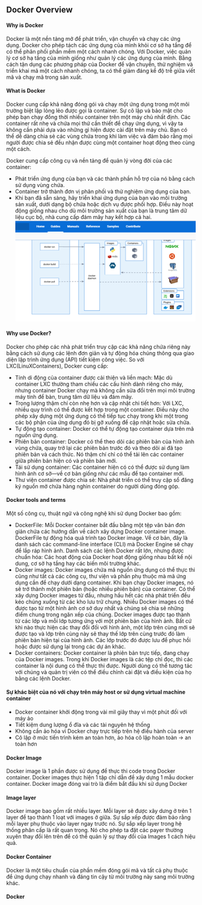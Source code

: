 ## Docker Overview
#### Why is Docker
Docker là một nền tảng mở để phát triển, vận chuyển và chạy các ứng dụng. Docker cho phép tách các ứng dụng của mình khỏi cơ sở hạ tầng để có thể phân phối phần mềm một cách nhanh chóng. Với Docker, việc quản lý cơ sở hạ tầng của mình giống như quản lý các ứng dụng của mình. Bằng cách tận dụng các phương pháp của Docker để vận chuyển, thử nghiệm và triển khai mã một cách nhanh chóng, ta có thể giảm đáng kể độ trễ giữa viết mã và chạy mã trong sản xuất.
#### What is Docker
Docker cung cấp khả năng đóng gói và chạy một ứng dụng trong một môi trường biệt lập lỏng lẻo được gọi là container. Sự cô lập và bảo mật cho phép bạn chạy đồng thời nhiều container trên một máy chủ nhất định. Các container rất nhẹ và chứa mọi thứ cần thiết để chạy ứng dụng, vì vậy ta không cần phải dựa vào những gì hiện được cài đặt trên máy chủ. Bạn có thể dễ dàng chia sẻ các vùng chứa trong khi làm việc và đảm bảo rằng mọi người được chia sẻ đều nhận được cùng một container hoạt động theo cùng một cách.

Docker cung cấp công cụ và nền tảng để quản lý vòng đời của các container:
- Phát triển ứng dụng của bạn và các thành phần hỗ trợ của nó bằng cách sử dụng vùng chứa.
- Container trở thành đơn vị phân phối và thử nghiệm ứng dụng của bạn.
- Khi bạn đã sẵn sàng, hãy triển khai ứng dụng của bạn vào môi trường sản xuất, dưới dạng bộ chứa hoặc dịch vụ được phối hợp. Điều này hoạt động giống nhau cho dù môi trường sản xuất của bạn là trung tâm dữ liệu cục bộ, nhà cung cấp đám mây hay kết hợp cả hai.
![scrum_work](../images/docker.PNG)

#### Why use Docker?
Docker cho phép các nhà phát triển truy cập các khả năng chứa riêng này bằng cách sử dụng các lệnh đơn giản và tự động hóa chúng thông qua giao diện lập trình ứng dụng (API) tiết kiệm công việc. So với LXC(LinuXContainers), Docker cung cấp:
- Tính di động của container được cải thiện và liền mạch: Mặc dù container LXC thường tham chiếu các cấu hình dành riêng cho máy, nhưng container Docker chạy mà không cần sửa đổi trên mọi môi trường máy tính để bàn, trung tâm dữ liệu và đám mây. 
- Trọng lượng thậm chí còn nhẹ hơn và cập nhật chi tiết hơn: Với LXC, nhiều quy trình có thể được kết hợp trong một container. Điều này cho phép xây dựng một ứng dụng có thể tiếp tục chạy trong khi một trong các bộ phận của ứng dụng đó bị gỡ xuống để cập nhật hoặc sửa chữa. 
- Tự động tạo container: Docker có thể tự động tạo container dựa trên mã nguồn ứng dụng. 
- Phiên bản container: Docker có thể theo dõi các phiên bản của hình ảnh vùng chứa, quay trở lại các phiên bản trước đó và theo dõi ai đã tạo phiên bản và cách thức. Nó thậm chí chỉ có thể tải lên các container giữa phiên bản hiện có và phiên bản mới. 
- Tái sử dụng container: Các container hiện có có thể được sử dụng làm hình ảnh cơ sở—về cơ bản giống như các mẫu để tạo container mới. 
- Thư viện container được chia sẻ: Nhà phát triển có thể truy cập sổ đăng ký nguồn mở chứa hàng nghìn container do người dùng đóng góp. 


#### Docker tools and terms
Một số công cụ, thuật ngữ và công nghệ khi sử dụng Docker bao gồm: 
- DockerFile: Mỗi Docker container bắt đầu bằng một tệp văn bản đơn giản chứa các hướng dẫn về cách xây dựng Docker container image. DockerFile tự động hóa quá trình tạo Docker image. Về cơ bản, đây là danh sách các command-line interface (CLI) mà Docker Engine sẽ chạy để lắp ráp hình ảnh. Danh sách các lệnh Docker rất lớn, nhưng được chuẩn hóa: Các hoạt động của Docker hoạt động giống nhau bất kể nội dung, cơ sở hạ tầng hay các biến môi trường khác. 
- Docker images: Docker images chứa mã nguồn ứng dụng có thể thực thi cũng như tất cả các công cụ, thư viện và phần phụ thuộc mà mã ứng dụng cần để chạy dưới dạng container. Khi bạn chạy Docker images, nó sẽ trở thành một phiên bản (hoặc nhiều phiên bản) của container. Có thể xây dựng Docker images từ đầu, nhưng hầu hết các nhà phát triển đều kéo chúng xuống từ các kho lưu trữ chung. Nhiều Docker images có thể được tạo từ một hình ảnh cơ sở duy nhất và chúng sẽ chia sẻ những điểm chung trong ngăn xếp của chúng. Docker images được tạo thành từ các lớp và mỗi lớp tương ứng với một phiên bản của hình ảnh. Bất cứ khi nào thực hiện các thay đổi đối với hình ảnh, một lớp trên cùng mới sẽ được tạo và lớp trên cùng này sẽ thay thế lớp trên cùng trước đó làm phiên bản hiện tại của hình ảnh. Các lớp trước đó được lưu để phục hồi hoặc được sử dụng lại trong các dự án khác.
- Docker containers: Docker container là phiên bản trực tiếp, đang chạy của Docker images. Trong khi Docker images là các tệp chỉ đọc, thì các container là nội dung có thể thực thi được. Người dùng có thể tương tác với chúng và quản trị viên có thể điều chỉnh cài đặt và điều kiện của họ bằng các lệnh Docker. 

#### Sự khác biệt của nó với chạy trên máy host or sử dụng virtual machine container
- Docker container khởi động trong vài mil giây thay vì một phút đối với máy ảo
- Tiết kiệm dung lượng ổ đĩa và các tài nguyên hệ thống 
- Không cần ảo hóa vì Docker chạy trực tiếp trên hệ điều hành của server
- Cô lập ở mức tiến trình kém an toàn hơn, ảo hóa cô lập hoàn toàn -> an toàn hơn 

#### Docker Image
Docker image là 1 phần được sử dụng để thực thi code trong Docker container. Docker images thực hiện 1 tập chỉ dẫn để xây dựng 1 mẫu docker container. Docker image đóng vai trò là điểm bắt đầu khi sử dụng Docker

#### Image layer
Docker image bao gồm rất nhiều layer. Mỗi layer sẽ được xây dưng ở trên 1 layer để tạo thành 1 loạt với images ở giữa. Sự sắp xếp được đảm bảo rằng mỗi layer phụ thuộc vào layer ngay trước nó. Sự sắp xếp layer trong hệ thống phân cấp là rất quan trọng. Nó cho phép ta đặt các payer thường xuyên thay đổi lên trên để có thể quản lý sự thay đổi của Images 1 cách hiệu quả.
#### Docker Container
Docker là một tiêu chuẩn của phần mềm đóng gói mã và tất cả phụ thuộc để ứng dụng chạy nhanh và đáng tin cậy từ môi trường này sang môi trường khác.

#### Docker         
